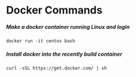 # Docker Commands

##### Make a docker container running Linux and login
```shell
docker run -it centos bash
```

##### Install docker into the recently build container
```shell
curl -sSL https://get.docker.com/ | sh
```
